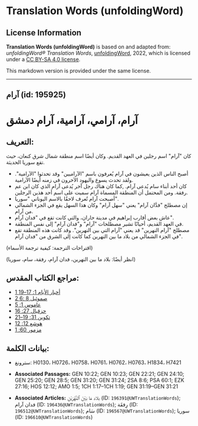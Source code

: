 # Translation Words (unfoldingWord)

## License Information

**Translation Words (unfoldingWord)** is based on and adapted from: _unfoldingWord® Translation Words_, [unfoldingWord](https://unfoldingword.org/utw), 2022, which is licensed under a [CC BY-SA 4.0 license](https://creativecommons.org/licenses/by-sa/4.0/legalcode.en).

This markdown version is provided under the same license.



--------------------------------

## آرام (id: 195925)

آرام، آرامي، آرامية، آرام دمشق
==============================

التعريف:
--------

كان "آرام" اسم رجلين في العهد القديم. وكان أيضًا اسم منطقة شمال شرق كنعان، حيث تقع سوريا الحديثة.

* أصبح الناس الذين يعيشون في آرام يُعرفون باسم "الآراميين" وقد تحدثوا "الآرامية". ولقد تحدث يسوع واليهود الآخرون في زمنه أيضًا الآرامية.
* كان أحد أبناء سام يُدعى آرام. ,كما كان هناك رجل آخر يُدعى آرام الذي كان ابن عم رفقة. ومن المحتمل أن المنطقة المسماة آرام سميت على اسم أحد هذين الرجلين.
* أصبحت آرام تُعرف لاحقًا بالاسم اليوناني "سوريا".
* إن مصطلح "فدَّان آرام" يعني "سهل آرام" وكان هذا السهل يقع في الجزء الشمالي من آرام.
* عاش بعض أقارب إبراهيم في مدينة حاران، والتي كانت تقع في "فدان آرام".
* في العهد القديم، أحيانًا تشير مصطلحات "آرام" و"فدان آرام" إلى نفس المنطقة.
* مصطلح "آرام النهرين" قد يعني "آرام التي بين النهرين". وقد كانت هذه المنطقة تقع في الجزء الشمالي من بلاد ما بين النهرين كما كانت إلى الشرق من "فدان آرام".

(اقتراحات الترجمة: كيفية ترجمة الأسماء)

(انظر أيضًا: بلاد ما بين النهرين، فدان آرام، رفقة، سام، سوريا)

مراجع الكتاب المقدس:
--------------------

* [1 أخبار الأيام 1: 17–19](https://ref.ly/1Chr1:17-1Chr1:19)
* [2 صموئيل 8 :6](https://ref.ly/2Sam8:6)
* [عاموس 1: 5](https://ref.ly/Amos1:5)
* [حزقيال 27: 16](https://ref.ly/Ezek27:16)
* [تكوين 31: 19–21](https://ref.ly/Gen31:19-Gen31:21)
* [هوشع 12: 12](https://ref.ly/Hos12:12)
* [مزمور 60: 1](https://ref.ly/Ps60:1)

بيانات الكلمة:
--------------

* سترونغ: H0130، H0726، H0758، H0761، H0762، H0763، H1834، H7421

* **Associated Passages:** GEN 10:22; GEN 10:23; GEN 22:21; GEN 24:10; GEN 25:20; GEN 28:5; GEN 31:20; GEN 31:24; 2SA 8:6; PSA 60:1; EZK 27:16; HOS 12:12; AMO 1:5; 1CH 1:17–1CH 1:19; GEN 31:19–GEN 31:21
* **Associated Articles:** بلاد مَا بَيْنَ ٱلنَّهْرَيْنِ (ID: `196391@UWTranslationWords`); فدان آرام (ID: `196436@UWTranslationWords`); رِفقَة (ID: `196512@UWTranslationWords`); سَام (ID: `196567@UWTranslationWords`); سوريا (ID: `196610@UWTranslationWords`)

